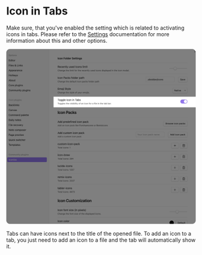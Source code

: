 # Icon in Tabs

Make sure, that you've enabled the setting which is related to activating icons in tabs.
Please refer to the [Settings](./settings.md) documentation for more information about
this and other options.

![Icon in tabs settings option](../assets/icon-in-tabs-settings-option.png)

Tabs can have icons next to the title of the opened file. To add an icon to a tab, you
just need to add an icon to a file and the tab will automatically show it.
